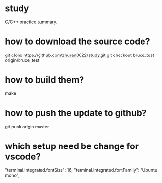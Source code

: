 # study
C/C++ practice summary.

# how to download the source code?
git clone https://github.com/zhuran0822/study.git
git checkout bruce_test origin/bruce_test

# how to build them?
make

# how to push the update to github?
git push origin master

# which setup need be change for vscode?
"terminal.integrated.fontSize": 16,
"terminal.integrated.fontFamily": "Ubuntu mono",
